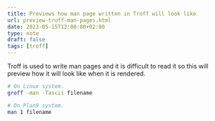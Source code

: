 ```yaml
---
title: Previews how man page written in Troff will look like
url: preview-troff-man-pages.html
date: 2023-05-15T12:00:00+02:00
type: note
draft: false
tags: [troff]
---
```


Troff is used to write man pages and it is difficult to read it so this will
preview how it will look like when it is rendered.

```sh
# On Linux system.
groff -man -Tascii filename

# On Plan9 system.
man 1 filename
```

